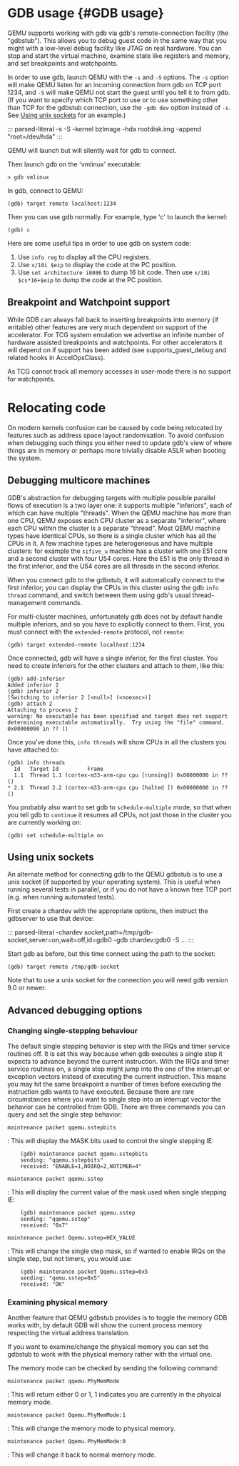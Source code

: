 # GDB usage {#GDB usage}

QEMU supports working with gdb via gdb\'s remote-connection facility
(the \"gdbstub\"). This allows you to debug guest code in the same way
that you might with a low-level debug facility like JTAG on real
hardware. You can stop and start the virtual machine, examine state like
registers and memory, and set breakpoints and watchpoints.

In order to use gdb, launch QEMU with the `-s` and `-S` options. The
`-s` option will make QEMU listen for an incoming connection from gdb on
TCP port 1234, and `-S` will make QEMU not start the guest until you
tell it to from gdb. (If you want to specify which TCP port to use or to
use something other than TCP for the gdbstub connection, use the
`-gdb dev` option instead of `-s`. See [Using unix
sockets](#using-unix-sockets) for an example.)

::: parsed-literal
-s -S -kernel bzImage -hda rootdisk.img -append \"root=/dev/hda\"
:::

QEMU will launch but will silently wait for gdb to connect.

Then launch gdb on the \'vmlinux\' executable:

    > gdb vmlinux

In gdb, connect to QEMU:

    (gdb) target remote localhost:1234

Then you can use gdb normally. For example, type \'c\' to launch the
kernel:

    (gdb) c

Here are some useful tips in order to use gdb on system code:

1.  Use `info reg` to display all the CPU registers.
2.  Use `x/10i $eip` to display the code at the PC position.
3.  Use `set architecture i8086` to dump 16 bit code. Then use
    `x/10i $cs*16+$eip` to dump the code at the PC position.

## Breakpoint and Watchpoint support

While GDB can always fall back to inserting breakpoints into memory (if
writable) other features are very much dependent on support of the
accelerator. For TCG system emulation we advertise an infinite number of
hardware assisted breakpoints and watchpoints. For other accelerators it
will depend on if support has been added (see supports_guest_debug and
related hooks in AccelOpsClass).

As TCG cannot track all memory accesses in user-mode there is no support
for watchpoints.

# Relocating code

On modern kernels confusion can be caused by code being relocated by
features such as address space layout randomisation. To avoid confusion
when debugging such things you either need to update gdb\'s view of
where things are in memory or perhaps more trivially disable ASLR when
booting the system.

## Debugging multicore machines

GDB\'s abstraction for debugging targets with multiple possible parallel
flows of execution is a two layer one: it supports multiple
\"inferiors\", each of which can have multiple \"threads\". When the
QEMU machine has more than one CPU, QEMU exposes each CPU cluster as a
separate \"inferior\", where each CPU within the cluster is a separate
\"thread\". Most QEMU machine types have identical CPUs, so there is a
single cluster which has all the CPUs in it. A few machine types are
heterogeneous and have multiple clusters: for example the `sifive_u`
machine has a cluster with one E51 core and a second cluster with four
U54 cores. Here the E51 is the only thread in the first inferior, and
the U54 cores are all threads in the second inferior.

When you connect gdb to the gdbstub, it will automatically connect to
the first inferior; you can display the CPUs in this cluster using the
gdb `info thread` command, and switch between them using gdb\'s usual
thread-management commands.

For multi-cluster machines, unfortunately gdb does not by default handle
multiple inferiors, and so you have to explicitly connect to them.
First, you must connect with the `extended-remote` protocol, not
`remote`:

    (gdb) target extended-remote localhost:1234

Once connected, gdb will have a single inferior, for the first cluster.
You need to create inferiors for the other clusters and attach to them,
like this:

    (gdb) add-inferior
    Added inferior 2
    (gdb) inferior 2
    [Switching to inferior 2 [<null>] (<noexec>)]
    (gdb) attach 2
    Attaching to process 2
    warning: No executable has been specified and target does not support
    determining executable automatically.  Try using the "file" command.
    0x00000000 in ?? ()

Once you\'ve done this, `info threads` will show CPUs in all the
clusters you have attached to:

    (gdb) info threads
      Id   Target Id         Frame
      1.1  Thread 1.1 (cortex-m33-arm-cpu cpu [running]) 0x00000000 in ?? ()
    * 2.1  Thread 2.2 (cortex-m33-arm-cpu cpu [halted ]) 0x00000000 in ?? ()

You probably also want to set gdb to `schedule-multiple` mode, so that
when you tell gdb to `continue` it resumes all CPUs, not just those in
the cluster you are currently working on:

    (gdb) set schedule-multiple on

## Using unix sockets

An alternate method for connecting gdb to the QEMU gdbstub is to use a
unix socket (if supported by your operating system). This is useful when
running several tests in parallel, or if you do not have a known free
TCP port (e.g. when running automated tests).

First create a chardev with the appropriate options, then instruct the
gdbserver to use that device:

::: parsed-literal
-chardev socket,path=/tmp/gdb-socket,server=on,wait=off,id=gdb0 -gdb
chardev:gdb0 -S \...
:::

Start gdb as before, but this time connect using the path to the socket:

    (gdb) target remote /tmp/gdb-socket

Note that to use a unix socket for the connection you will need gdb
version 9.0 or newer.

## Advanced debugging options

### Changing single-stepping behaviour

The default single stepping behavior is step with the IRQs and timer
service routines off. It is set this way because when gdb executes a
single step it expects to advance beyond the current instruction. With
the IRQs and timer service routines on, a single step might jump into
the one of the interrupt or exception vectors instead of executing the
current instruction. This means you may hit the same breakpoint a number
of times before executing the instruction gdb wants to have executed.
Because there are rare circumstances where you want to single step into
an interrupt vector the behavior can be controlled from GDB. There are
three commands you can query and set the single step behavior:

`maintenance packet qqemu.sstepbits`

:   This will display the MASK bits used to control the single stepping
    IE:

        (gdb) maintenance packet qqemu.sstepbits
        sending: "qqemu.sstepbits"
        received: "ENABLE=1,NOIRQ=2,NOTIMER=4"

`maintenance packet qqemu.sstep`

:   This will display the current value of the mask used when single
    stepping IE:

        (gdb) maintenance packet qqemu.sstep
        sending: "qqemu.sstep"
        received: "0x7"

`maintenance packet Qqemu.sstep=HEX_VALUE`

:   This will change the single step mask, so if wanted to enable IRQs
    on the single step, but not timers, you would use:

        (gdb) maintenance packet Qqemu.sstep=0x5
        sending: "qemu.sstep=0x5"
        received: "OK"

### Examining physical memory

Another feature that QEMU gdbstub provides is to toggle the memory GDB
works with, by default GDB will show the current process memory
respecting the virtual address translation.

If you want to examine/change the physical memory you can set the
gdbstub to work with the physical memory rather with the virtual one.

The memory mode can be checked by sending the following command:

`maintenance packet qqemu.PhyMemMode`

:   This will return either 0 or 1, 1 indicates you are currently in the
    physical memory mode.

`maintenance packet Qqemu.PhyMemMode:1`

:   This will change the memory mode to physical memory.

`maintenance packet Qqemu.PhyMemMode:0`

:   This will change it back to normal memory mode.
